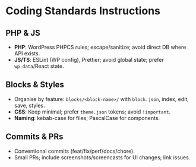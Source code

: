 # Coding Standards Instructions

## PHP & JS
- **PHP**: WordPress PHPCS rules; escape/sanitize; avoid direct DB where API exists.
- **JS/TS**: ESLint (WP config), Prettier; avoid global state; prefer `wp.data`/React state.

## Blocks & Styles
- Organise by feature: `blocks/<block-name>/` with `block.json`, index, edit, save, styles.
- **CSS**: Keep minimal; prefer `theme.json` tokens; avoid `!important`.
- **Naming**: kebab-case for files; PascalCase for components.

## Commits & PRs
- Conventional commits (feat/fix/perf/docs/chore).
- Small PRs; include screenshots/screencasts for UI changes; link issues.
